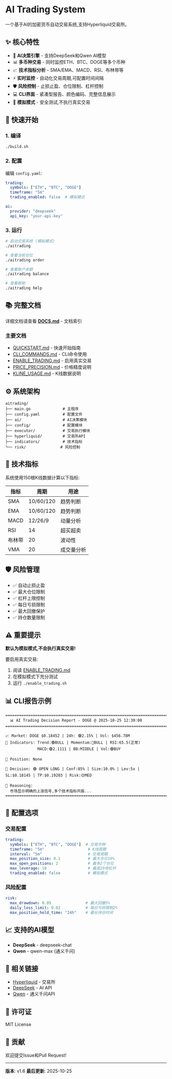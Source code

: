 # AI Trading System

一个基于AI的加密货币自动交易系统,支持Hyperliquid交易所。

## ✨ 核心特性

- 🤖 **AI决策引擎** - 支持DeepSeek和Qwen AI模型
- 📊 **多币种交易** - 同时监控ETH、BTC、DOGE等多个币种
- 📈 **技术指标分析** - SMA/EMA、MACD、RSI、布林带等
- ⚡ **实时监控** - 自动化交易周期,可配置时间间隔
- 🛡️ **风险控制** - 止损止盈、仓位限制、杠杆控制
- 💻 **CLI界面** - 紧凑型报告、颜色编码、完整信息展示
- 🎯 **模拟模式** - 安全测试,不执行真实交易

## 🚀 快速开始

### 1. 编译
```bash
./build.sh
```

### 2. 配置
编辑 `config.yaml`:
```yaml
trading:
  symbols: ["ETH", "BTC", "DOGE"]
  timeframe: "5m"
  trading_enabled: false  # 模拟模式

ai:
  provider: "deepseek"
  api_key: "your-api-key"
```

### 3. 运行
```bash
# 启动交易系统 (模拟模式)
./aitrading

# 查看当前仓位
./aitrading order

# 查看账户余额
./aitrading balance

# 查看帮助
./aitrading help
```

## 📚 完整文档

详细文档请查看 **[DOCS.md](DOCS.md)** - 文档索引

### 主要文档
- [QUICKSTART.md](QUICKSTART.md) - 快速开始指南
- [CLI_COMMANDS.md](CLI_COMMANDS.md) - CLI命令使用
- [ENABLE_TRADING.md](ENABLE_TRADING.md) - 启用真实交易
- [PRICE_PRECISION.md](PRICE_PRECISION.md) - 价格精度说明
- [KLINE_USAGE.md](KLINE_USAGE.md) - K线数据说明

## ⚙️ 系统架构

```
aitrading/
├── main.go              # 主程序
├── config.yaml          # 配置文件
├── ai/                  # AI决策模块
├── config/              # 配置模块
├── executor/            # 交易执行模块
├── hyperliquid/         # 交易所API
├── indicators/          # 技术指标
└── risk/               # 风险控制
```

## 🎯 技术指标

系统使用150根K线数据计算以下指标:

| 指标 | 周期 | 用途 |
|------|------|------|
| SMA | 10/60/120 | 趋势判断 |
| EMA | 10/60/120 | 趋势判断 |
| MACD | 12/26/9 | 动量分析 |
| RSI | 14 | 超买超卖 |
| 布林带 | 20 | 波动性 |
| VMA | 20 | 成交量分析 |

## 🛡️ 风险管理

- ✅ 自动止损止盈
- ✅ 最大仓位限制
- ✅ 杠杆上限控制
- ✅ 每日亏损限制
- ✅ 最大回撤保护
- ✅ 持仓数量限制

## ⚠️ 重要提示

**默认为模拟模式,不会执行真实交易!**

要启用真实交易:
1. 阅读 [ENABLE_TRADING.md](ENABLE_TRADING.md)
2. 在模拟模式下充分测试
3. 运行 `./enable_trading.sh`

## 📊 CLI报告示例

```
================================================================================
  📊 AI Trading Decision Report - DOGE @ 2025-10-25 12:30:00
================================================================================

📈 Market: DOGE $0.18452 | 24h: 🟢2.15% | Vol: $456.78M
📐 Indicators: Trend:🟢BULL | Momentum:🚀BULL | RSI:65.5(正常)
              MACD:🟢2.1111 | BB:MIDDLE | Vol:🟢BUY

💼 Position: None

🤖 Decision: 🟢 OPEN LONG | Conf:85% | Size:10.0% | Lev:5x | SL:$0.18145 | TP:$0.19203 | Risk:🟡MED

💭 Reasoning:
  市场显示明确的上涨信号,多个技术指标共振...
================================================================================
```

## 🔧 配置选项

### 交易配置
```yaml
trading:
  symbols: ["ETH", "BTC", "DOGE"]  # 交易币种
  timeframe: "5m"                   # K线周期
  interval: "5m"                    # 交易周期
  max_position_size: 0.1            # 最大仓位10%
  max_open_positions: 2             # 最多2个仓位
  max_leverage: 10                  # 最高10倍杠杆
  trading_enabled: false            # 模拟模式
```

### 风险配置
```yaml
risk:
  max_drawdown: 0.05               # 最大回撤5%
  daily_loss_limit: 0.02           # 每日亏损限制2%
  max_position_hold_time: "24h"    # 最长持仓时间
```

## 📈 支持的AI模型

- **DeepSeek** - deepseek-chat
- **Qwen** - qwen-max (通义千问)

## 🔗 相关链接

- [Hyperliquid](https://hyperliquid.xyz) - 交易所
- [DeepSeek](https://api.deepseek.com) - AI API
- [Qwen](https://dashscope.aliyuncs.com) - 通义千问API

## 📝 许可证

MIT License

## 🤝 贡献

欢迎提交Issue和Pull Request!

---

**版本**: v1.6
**最后更新**: 2025-10-25
